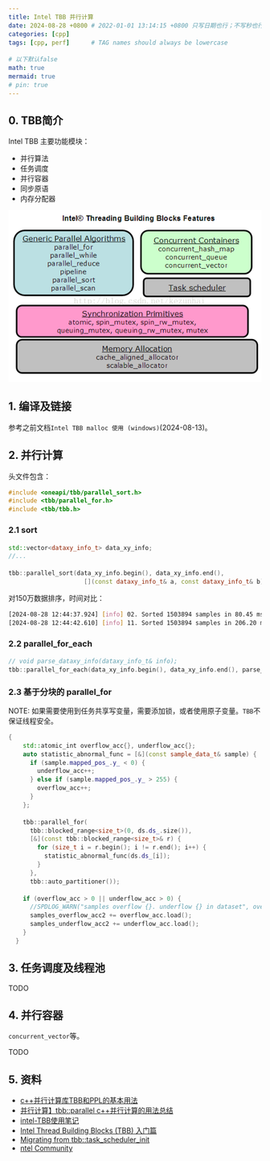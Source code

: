 ```yaml
---
title: Intel TBB 并行计算
date: 2024-08-28 +0800 # 2022-01-01 13:14:15 +0800 只写日期也行；不写秒也行；这样也行 2022-03-09T00:55:42+08:00
categories: [cpp]
tags: [cpp, perf]      # TAG names should always be lowercase

# 以下默认false
math: true
mermaid: true
# pin: true
---
```


## 0. TBB简介 ##

Intel TBB 主要功能模块：

* 并行算法
* 任务调度
* 并行容器
* 同步原语
* 内存分配器

![TBB模块](/assets/images/intel_tbb/20240823/20150327164225068.png)

## 1. 编译及链接 ##

参考之前文档`Intel TBB malloc 使用 (windows)`(2024-08-13)。

## 2. 并行计算 ##

头文件包含：

```c++
#include <oneapi/tbb/parallel_sort.h>
#include <tbb/parallel_for.h>
#include <tbb/tbb.h>
```

### 2.1 sort ###

```c++
std::vector<dataxy_info_t> data_xy_info;
//...

tbb::parallel_sort(data_xy_info.begin(), data_xy_info.end(),
                     [](const dataxy_info_t& a, const dataxy_info_t& b) { return (a.x_ < b.x_); });
```

对150万数据排序，时间对比：

```bash
[2024-08-28 12:44:37.924] [info] 02. Sorted 1503894 samples in 80.45 ms (TBB sort)
[2024-08-28 12:44:42.610] [info] 11. Sorted 1503894 samples in 206.20 ms (std sort)
```

### 2.2 parallel_for_each ###

```c++
// void parse_dataxy_info(dataxy_info_t& info);
tbb::parallel_for_each(data_xy_info.begin(), data_xy_info.end(), parse_dataxy_info);
```

### 2.3 基于分块的 parallel_for ###

NOTE: 如果需要使用到任务共享写变量，需要添加锁，或者使用原子变量。`TBB`不保证线程安全。

```c++
{
    std::atomic_int overflow_acc{}, underflow_acc{};
    auto statistic_abnormal_func = [&](const sample_data_t& sample) {
      if (sample.mapped_pos_.y_ < 0) {
        underflow_acc++;
      } else if (sample.mapped_pos_.y_ > 255) {
        overflow_acc++;
      }
    };

    tbb::parallel_for(
      tbb::blocked_range<size_t>(0, ds.ds_.size()),
      [&](const tbb::blocked_range<size_t>& r) {
        for (size_t i = r.begin(); i != r.end(); i++) {
          statistic_abnormal_func(ds.ds_[i]);
        }
      },
      tbb::auto_partitioner());

    if (overflow_acc > 0 || underflow_acc > 0) {
      //SPDLOG_WARN("samples overflow {}. underflow {} in dataset", overflow_acc.load(), underflow_acc.load());
      samples_overflow_acc2 += overflow_acc.load();
      samples_underflow_acc2 += underflow_acc.load();
    }
  }
```

## 3. 任务调度及线程池 ##

TODO

## 4. 并行容器 ##

`concurrent_vector`等。

TODO

## 5. 资料 ##

* [c++并行计算库TBB和PPL的基本用法](https://www.cnblogs.com/qicosmos/p/3517166.html)
* [并行计算】tbb::parallel c++并行计算的用法总结](https://blog.csdn.net/qq_40145095/article/details/131783443)
* [intel-TBB使用笔记](https://chuckiewill.github.io/2022/01/26/C++/IntelTBB/)
* [Intel Thread Building Blocks (TBB) 入门篇](https://www.cnblogs.com/ybqjymy/p/13679446.html)
* [Migrating from tbb::task_scheduler_init](https://oneapi-src.github.io/oneTBB/main/tbb_userguide/Migration_Guide/Task_Scheduler_Init.html)
* [ntel Community](https://community.intel.com/)
